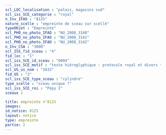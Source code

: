 ```yaml
---
scl_LOC_localisation : "palais, magasins sud"
scl_iss_SCE_categorie : "royal"
n_Inv_IFAO : "8125"
nature_scelle : "empreinte de sceau sur scellé"
typeObjet : "Empreinte"
scl_PHO_no_photo_IFAO : "NU_2008_3140"
scl_PHO_no_photo_IFAO : "NU_2008_3141"
scl_PHO_no_photo_IFAO : "NU_2008_3142"
n_Inv_CSA : "3000"
scl_ISS_fid_sceau : "4"
fid_loc : "1"
scl_iss_SCE_id_sceau : "0004"
scl_iss_SCE_motif : "texte hiéroglyphique : protocole royal et divers titres de scribe dans la mrt de Pépy"
scl_US_us_nom : "2632"
fid_US : "2"
scl_iss_SCE_type_sceau : "cylindre"
type_scelle : "sceau unique ?"
scl_iss_SCE_roi : "Pépy I"
sceaux :

title: empreinte n°8125
images: 
id_notice: 8125
layout: notice
type: empreinte
partie: 2
---
```

